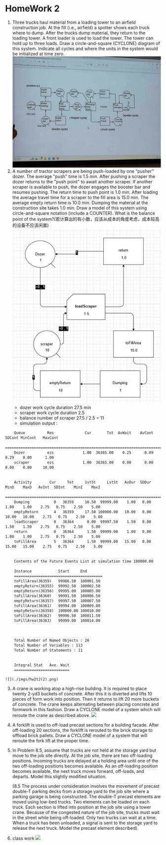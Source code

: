 # HomeWork 2
1. Three trucks haul material from a loading tower to an airfield construction job. At the fill (i.e., airfield) a spotter shows each truck where to dump. After the trucks dump material, they return to the loading tower. A front loader is used to load the tower. The tower can hold up to three loads. Draw a circle-and-square (CYCLONE) diagram of this system. Indicate all cycles and where the units in the system would be initialized at time zero.
    ![](./imgs/hw2t1.jpg)
2. A number of tractor scrapers are being push-loaded by one “pusher'' dozer. The average "push" time is 1.5 min. After pushing a scraper the dozer returns to the "push point" to await another scraper. If another scraper is available to push, the dozer engages the booster bar and resumes pushing. The return time to push point is 1.0 min. After loading the average travel time for a scraper to the fill area is 15.0 min. The average empty return time is 10.0 min. Dumping the material at the construction site takes 1.0 min. Draw a model of this system using circle-and-square notation (include a COUNTER). What is the balance point of the system?(若计算出的有小数，应该从成本的角度考虑，成本较高的设备不应该闲置)
   ![](./imgs/hw2t2.png)
   - dozer work cycle duration 27.5 min
   - scraper work cycle duration 2.5 
   - balance number of scraper 27.5 / 2.5 = 11
   - simulation output : 
```
    Queue          Res              Cur       Tot  AvWait    AvCont    SDCont MinCont   MaxCont
    ===========================================================================================
    Dozer          ezs             1.00  36365.00    0.25      0.09      0.29    0.00      1.00
    scraper        ezs             1.00  36365.00    0.00      0.00      0.08    0.00     10.00


    Activity        Cur     Tot     1stSt     LstSt   AvDur  SDDur   MinD    MaxD   AvInt  SDInt    MinI    MaxI
    ============================================================================================================
    Dumping           0   36359     16.50  99999.00    1.00   0.00   1.00    1.00    2.75   0.75    2.50    5.00
    emptyReturn       4   36359     17.50 100000.00   10.00   0.00  10.00   10.00    2.75   0.75    2.50    5.00
    loadScraper       0   36364      0.00  99997.50    1.50   0.00   1.50    1.50    2.75   0.75    2.50    5.00
    return            0   36364      1.50  99999.00    1.00   0.00   1.00    1.00    2.75   0.75    2.50    5.00
    toFillArea        5   36364      1.50  99999.00   15.00   0.00  15.00   15.00    2.75   0.75    2.50    5.00


    Contents of the Future Events List at simulation time 100000.00

    Instance            Start     End       
    ========================================
    toFillArea(36359)   99986.50  100001.50 
    emptyReturn(36355)  99992.50  100002.50 
    emptyReturn(36356)  99995.00  100005.00 
    toFillArea(36360)   99991.50  100006.50 
    emptyReturn(36357)  99997.50  100007.50 
    toFillArea(36361)   99994.00  100009.00 
    emptyReturn(36358)  100000.00 100010.00 
    toFillArea(36362)   99996.50  100011.50 
    toFillArea(36363)   99999.00  100014.00 



    Total Number of Named Objects : 26
    Total Number of Variables : 113
    Total Number of Statements : 11


    Integral Stat   Ave. Wait
    =========================
```
    ![](./imgs/hw2t2(2).png)

3. A crane is working atop a high-rise building. It is required to place twenty 2-yd3 buckets of concrete. After this it is diverted and lifts 10 pieces of form work into position. Then it returns to lift 20 more buckets of concrete. The crane keeps alternating between placing concrete and formwork in this fashion. Draw a CYCLONE model of a system which will reroute the crane as described above.
   ![](./imgs/hw2t3.png)

4. A forklift is used to off-load precast sections for a building facade. After off-loading 20 sections, the forklift is rerouted to the brick storage to offload brick pallets. Draw a CYCLONE model of a system that will reroute the fork lift at the proper time.

5. In Problem 8.5, assume that trucks are not held at the storage yard but move to the job site directly. At the job site, there are two off-loading positions. Incoming trucks are delayed at a holding area until one of the two off-loading positions becomes available. As an off-loading position becomes available, the next truck moves forward, off-loads, and departs. Model this slightly modified situation.

    (8.5 The process under consideration involves the movement of precast double-T parking decks from a storage yard to the job site where a parking garage is being constructed. The double-T precast elements are moved using low-bed trucks. Two elements can be loaded on each truck. Each section is lifted into position at the job site using a tower crane. Because of the congested nature of the job site, trucks must wait in the street while being off-loaded. Only two trucks can wait at a time. When a truck has been unloaded, a signal is sent to the storage yard to release the next truck. Model the precast element described).

6. class work
   ![](./imgs/hw2t6.png)